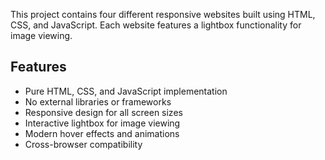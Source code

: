 This project contains four different responsive websites built using HTML, CSS, and JavaScript. Each website features a lightbox functionality for image viewing.

## Features

- Pure HTML, CSS, and JavaScript implementation
- No external libraries or frameworks
- Responsive design for all screen sizes
- Interactive lightbox for image viewing
- Modern hover effects and animations
- Cross-browser compatibility
